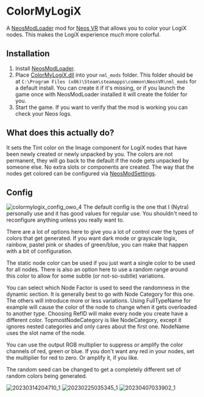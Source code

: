# ColorMyLogiX

A [NeosModLoader](https://github.com/zkxs/NeosModLoader) mod for [Neos VR](https://neos.com/) that allows you to color your LogiX nodes. This makes the LogiX experience *much* more colorful.

## Installation
1. Install [NeosModLoader](https://github.com/zkxs/NeosModLoader).
1. Place [ColorMyLogiX.dll](https://github.com/Nytra/NeosColorMyLogiX/releases/latest/download/ColorMyLogiX.dll) into your `nml_mods` folder. This folder should be at `C:\Program Files (x86)\Steam\steamapps\common\NeosVR\nml_mods` for a default install. You can create it if it's missing, or if you launch the game once with NeosModLoader installed it will create the folder for you.
1. Start the game. If you want to verify that the mod is working you can check your Neos logs.

## What does this actually do?
It sets the Tint color on the Image component for LogiX nodes that have been newly created or newly unpacked by you. The colors are not permanent, they will go back to the default if the node gets unpacked by someone else. No extra slots or components are created. The way that the nodes get colored can be configured via [NeosModSettings](https://github.com/badhaloninja/NeosModSettings).

## Config
![colormylogix_config_owo_4](https://user-images.githubusercontent.com/14206961/230274771-4606954c-8add-459d-8d96-068b6c7bde1c.png)
The default config is the one that I (Nytra) personally use and it has good values for regular use. You shouldn't need to reconfigure anything unless you really want to.

There are a lot of options here to give you a lot of control over the types of colors that get generated. If you want dark mode or grayscale logix, rainbow, pastel pink or shades of green/blue, you can make that happen with a bit of configuration.

The static node color can be used if you just want a single color to be used for all nodes. There is also an option here to use a random range around this color to allow for some subtle (or not-so-subtle) variations.

You can select which Node Factor is used to seed the randomness in the dynamic section. It is generally best to go with Node Category for this one. The others will introduce more or less variations. Using FullTypeName for example will cause the color of the node to change when it gets overloaded to another type. Choosing RefID will make every node you create have a different color. TopmostNodeCategory is like NodeCategory, except it ignores nested categories and only cares about the first one. NodeName uses the slot name of the node.

You can use the output RGB multiplier to suppress or amplify the color channels of red, green or blue. If you don't want any red in your nodes, set the multiplier for red to zero. Or amplify it, if you like.

The random seed can be changed to get a completely different set of random colors being generated.

![20230314204710_1](https://user-images.githubusercontent.com/14206961/230007411-8b7b9387-019b-4918-8974-8b7c8553f367.jpg)
![20230225035345_1](https://user-images.githubusercontent.com/14206961/230007717-d8d3ffbf-9e50-48d0-a5f4-0c91dc91d67f.jpg)
![20230407033902_1](https://user-images.githubusercontent.com/14206961/230702924-0649d190-b838-4edd-bfab-fd218fa5ac22.jpg)
